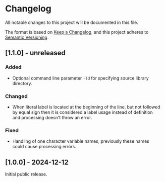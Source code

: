 # Changelog

All notable changes to this project will be documented in this file.

The format is based on [Keep a Changelog](https://keepachangelog.com/en/1.1.0/),
and this project adheres to [Semantic Versioning](https://semver.org/spec/v2.0.0.html).

## [1.1.0] - unreleased

### Added

- Optional command line parameter `-ld` for specifying source library directory.

### Changed

- When literal label is located at the beginning of the line, but not followed by equal sign then it is considered a
  label usage instead of definition and processing doesn't throw an error.

### Fixed

- Handling of one character variable names, previously these names could cause processing errors.

## [1.0.0] - 2024-12-12

Initial public release.